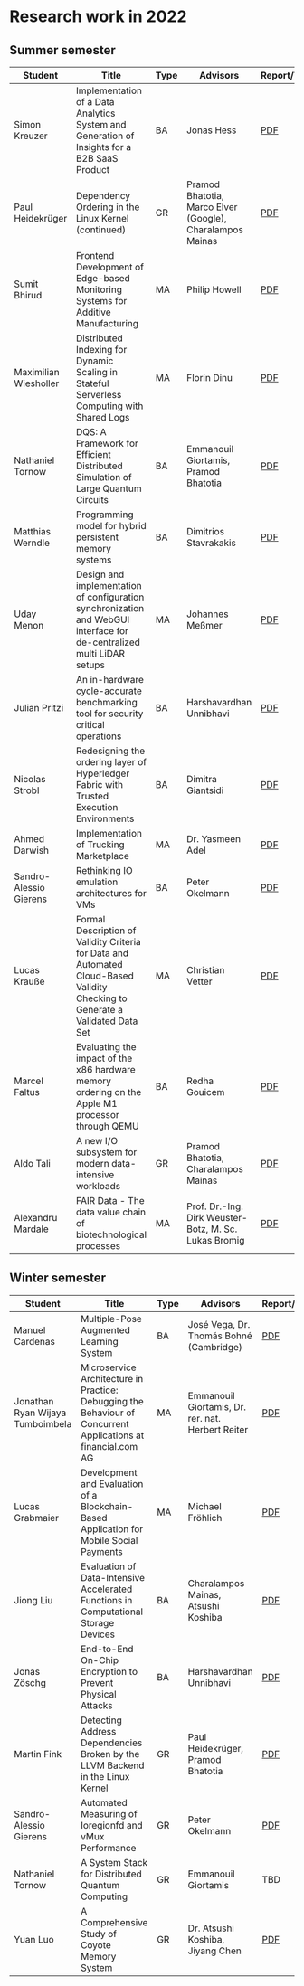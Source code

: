 # Research work in 2022

## Summer semester

| Student                | Title                                                                                                                         | Type | Advisors                                                  | Report/Thesis                                                                                                                                                   | Presentation                                                                                                                                                     |
| ---------------------- | ----------------------------------------------------------------------------------------------------------------------------- | ---- | --------------------------------------------------------- | --------------------------------------------------------------------------------------------------------------------------------------------------------------- | ---------------------------------------------------------------------------------------------------------------------------------------------------------------- |
| Simon Kreuzer          | Implementation of a Data Analytics System and Generation of Insights for a B2B SaaS Product                                   | BA   | Jonas Hess                                                | [PDF](summer/docs/bsc_kreuzer_implementation_of_a_data_analytics_system_and_generation_of_insights_for_a_b2b_saas_product.pdf)                                  | [PDF](summer/talks/bsc_kreuzer_implementation_of_a_data_analytics_system_and_generation_of_insights_for_a_b2b_saas_product.pdf)                                  |
| Paul Heidekrüger       | Dependency Ordering in the Linux Kernel (continued)                                                                           | GR   | Pramod Bhatotia, Marco Elver (Google), Charalampos Mainas | [PDF](summer/docs/gr_heidekrueger_do_it_lk.pdf)                                                                                                                 |                                                                                                                                                                  |
| Sumit Bhirud           | Frontend Development of Edge-based Monitoring Systems for Additive Manufacturing                                              | MA   | Philip Howell                                             | [PDF](summer/docs/msc_bhirud_frontend_development_of_edge_based_monitoring_systems_for_additive_manufacturing.pdf)                                              | [PDF](summer/talks/msc_bhirud_frontend_development_of_edge_based_monitoring_systems_for_additive_manufacturing.pdf)                                              |
| Maximilian Wiesholler  | Distributed Indexing for Dynamic Scaling in Stateful Serverless Computing with Shared Logs                                    | MA   | Florin Dinu                                               | [PDF](summer/docs/msc_wiesholler_distributed_indexing_for_dynamic_scaling_in_stateful_serverless_computing_with_shared_logs.pdf)                                | [PDF](summer/talks/msc_wiesholler_distributed_indexing_for_dynamic_scaling_in_stateful_serverless_computing_with_shared_logs.pdf)                                |
| Nathaniel Tornow       | DQS: A Framework for Efficient Distributed Simulation of Large Quantum Circuits                                               | BA   | Emmanouil Giortamis, Pramod Bhatotia                      | [PDF](summer/docs/bsc_tornow_dqs_a_framework_for_efficient_distributed_simulation_of_large_quantum_circuits.pdf)                                                |                                                                                                                                                                  |
| Matthias Werndle       | Programming model for hybrid persistent memory systems                                                                        | BA   | Dimitrios Stavrakakis                                     | [PDF](summer/docs/bsc_werndle_programming_model_for_hybrid_persistent_memory_systems.pdf)                                                                       | [PDF](summer/talks/bsc_werndle_programming_model_for_hybrid_persistent_memory_systems.pdf)                                                                       |
| Uday Menon             | Design and implementation of configuration synchronization and WebGUI interface for de-centralized multi LiDAR setups         | MA   | Johannes Meßmer                                           | [PDF](summer/docs/msc_menon_design_and_implementation_of_configuration_synchronization_and_WebGUI_for_decentralized_multi_LiDAR_setups.pdf)                     | [PDF](summer/talks/msc_menon_design_and_implementation_of_configuration_synchronization_and_WebGUI_for_decentralized_multi_LiDAR_setups.pdf)                     |
| Julian Pritzi          | An in-hardware cycle-accurate benchmarking tool for security critical operations                                              | BA   | Harshavardhan Unnibhavi                                   | [PDF](summer/docs/bsc_pritzi_an_in_hardware_cycle_accurate_benchmarking_tool_for_security_critical_operations.pdf)                                              | [PDF](summer/talks/bsc_pritzi_an_in_hardware_cycle_accurate_benchmarking_tool_for_security_critical_operations.pdf)                                              |
| Nicolas Strobl         | Redesigning the ordering layer of Hyperledger Fabric with Trusted Execution Environments                                      | BA   | Dimitra Giantsidi                                         | [PDF](summer/docs/bsc_strobl_redesigning_the_ordering_layer_of_hyperledger_fabric_with_trusted_execution_environments.pdf)                                      |  [PDF](summer/talks/bsc_strobl_redesigning_the_ordering_layer_of_hyperledger_fabric_with_trusted_execution_environments.pdf)                                                                                                                                                                |
| Ahmed Darwish          | Implementation of Trucking Marketplace                                                                                        | MA   | Dr. Yasmeen Adel                                          | [PDF](summer/docs/msc_Darwish_Implementation_of_trucking_marketplace.pdf)                                                                                       | [PDF](summer/talks/msc_Darwish_Implementation_of_Trucking_Marketplace.pdf)                                                                                       |
| Sandro-Alessio Gierens | Rethinking IO emulation architectures for VMs                                                                                 | BA   | Peter Okelmann                                            | [PDF](summer/docs/bsc_gierens_rethinking_io_emulation_architectures_for_vms.pdf)                                                                                | [PDF](summer/talks/bsc_gierens_rethinking_io_emulation_architectures_for_vms.pdf)                                                                                |
| Lucas Krauße           | Formal Description of Validity Criteria for Data and Automated Cloud-Based Validity Checking to Generate a Validated Data Set | MA   | Christian Vetter                                          | [PDF](summer/docs/msc_krauße_formal_description_of_validity_criteria_for_data_and_automated_cloud_based_validity_checking_to_generate_a_validated_data_set.pdf) | [PDF](summer/talks/msc_krauße_formal_description_of_validity_criteria_for_data_and_automated_cloud_based_validity_checking_to_generate_a_validated_data_set.pdf) |
| Marcel Faltus          | Evaluating the impact of the x86 hardware memory ordering on the Apple M1 processor through QEMU                              | BA   | Redha Gouicem                                             | [PDF](summer/docs/bsc_faltus_evaluating_the_impact_of_the_x86_hardware_memory_ordering_on_the_Apple_M1processor_through_QEMU.pdf)                               | [PDF](summer/talks/bsc_faltus_evaluating_the_impact_of_the_x86_hardware_memory_ordering_on_the_Apple_M1processor_through_QEMU.pdf)                               |
| Aldo Tali       | A new I/O subsystem for modern data-intensive workloads                                                                           | GR   | Pramod Bhatotia, Charalampos Mainas | [PDF](summer/docs/gr_tali_IO_sfm_diw.pdf)                                                                                                                 | [PDF](summer/talks/gr_tali_a_new_IO_subsystem_for_modern_data-intensive_workloads.pdf)                                                                                                                                                                   |
| Alexandru Mardale      | FAIR Data - The data value chain of biotechnological processes                                                                | MA   | Prof. Dr.-Ing. Dirk Weuster-Botz, M. Sc. Lukas Bromig     | [PDF](summer/docs/msc_mardale_fair_data_the_data_value_chain_of_biotechnological_processes.pdf)                                                                 | [PDF](summer/talks/msc_mardale_fair_data_the_data_value_chain_of_biotechnological_processes.pdf)                                                                 |

## Winter semester
| Student                | Title                                                                                                                         | Type | Advisors                                                  | Report/Thesis                                                                                                                                                   | Presentation                                                                                                                                                     |
| ---------------------- | ----------------------------------------------------------------------------------------------------------------------------- | ---- | --------------------------------------------------------- | --------------------------------------------------------------------------------------------------------------------------------------------------------------- | ---------------------------------------------------------------------------------------------------------------------------------------------------------------- |
| Manuel Cardenas | Multiple-Pose Augmented Learning System | BA | José Vega, Dr. Thomás Bohné (Cambridge) | [PDF](winter/docs/bsc_cardenas_multiple_pose_augmented_learning_system.pdf) | [PDF](winter/talks/bsc_cardenas_multiple_pose_augmented_learning_system.pdf) |
| Jonathan Ryan Wijaya Tumboimbela | Microservice Architecture in Practice: Debugging the Behaviour of Concurrent Applications at financial.com AG | MA | Emmanouil Giortamis, Dr. rer. nat. Herbert Reiter | [PDF](winter/docs/msc_tumboimbela_microservice_architecture_in_practice_external.pdf) | [PDF](winter/talks/msc_tumboimbela_microservice_architecture_in_practice_external.pdf)|
| Lucas Grabmaier                  | Development and Evaluation of a Blockchain-Based Application for Mobile Social Payments                       | MA   | Michael Fröhlich                                  | [PDF](winter/docs/msc_grabmaier_development_and_evaluation_of_a_blockchain-based_application_for_mobile_social_payments.pdf) | [PDF](winter/talks/msc_grabmaier_development_and_evaluation_of_a_blockchain-based_application_for_mobile_social_payments.pdf) |
| Jiong Liu | Evaluation of Data-Intensive Accelerated Functions in Computational Storage Devices | BA | Charalampos Mainas, Atsushi Koshiba | [PDF](winter/docs/bsc_liu_evaluation_of_data-intensive_accelerated_functions_in_computational_storage_devices.pdf) | [PDF](winter/talks/bsc_liu_evaluation_of_data-intensive_accelerated_functions_in_computational_storage_devices.pdf) |
| Jonas Zöschg                     | End-to-End On-Chip Encryption to Prevent Physical Attacks                                                     | BA   | Harshavardhan Unnibhavi                           | [PDF](winter/docs/bsc_zoeschg_end_to_end_on_chip_encryption_to_prevent_physical_attacks.pdf)                                 | [PDF](winter/talks/bsc_zoeschg_end_to_end_on_chip_encryption_to_prevent_physical_attacks.pdf) |
| Martin Fink                      | Detecting Address Dependencies Broken by the LLVM Backend in the Linux Kernel       | GR   | Paul Heidekrüger, Pramod Bhatotia                 | [PDF](winter/docs/gr_fink_dependencies-lk-backend.pdf)                                                                       |  |
| Sandro-Alessio Gierens           | Automated Measuring of Ioregionfd and vMux Performance                              | GR   | Peter Okelmann                                    | [PDF](winter/docs/gr_gierens_automated_measuring_of_ioregionfd_and_vmux_performance.pdf)                                                                                |   |
| Nathaniel Tornow | A System Stack for Distributed Quantum Computing | GR | Emmanouil Giortamis | TBD | TBD |
| Yuan Luo | A Comprehensive Study of Coyote Memory System | GR | Dr. Atsushi Koshiba, Jiyang Chen | [PDF](winter/docs/gr_luo_a_comprehensive_study_of_coyote_memory_system.pdf) | [PDF](winter/talks/gr_luo_a_comprehensive_study_of_coyote_memory_system.pdf) | 